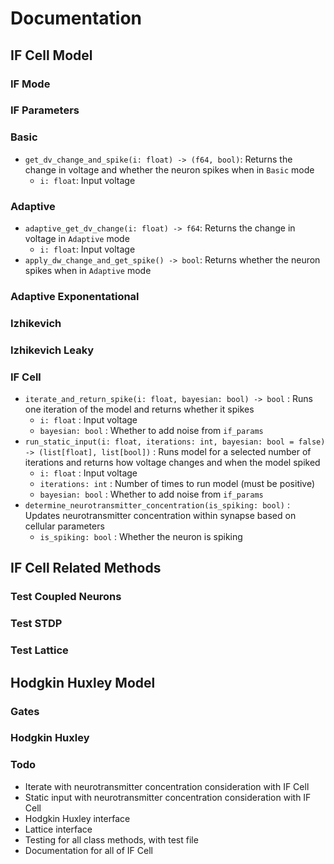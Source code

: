 # Documentation

## IF Cell Model

### IF Mode

### IF Parameters

### Basic

- `get_dv_change_and_spike(i: float) -> (f64, bool)`: Returns the change in voltage and whether the neuron spikes when in `Basic` mode
  - `i: float`: Input voltage

### Adaptive

- `adaptive_get_dv_change(i: float) -> f64`: Returns the change in voltage in `Adaptive` mode
  - `i: float`: Input voltage
- `apply_dw_change_and_get_spike() -> bool`: Returns whether the neuron spikes when in `Adaptive` mode

### Adaptive Exponentational

### Izhikevich

### Izhikevich Leaky

### IF Cell

- `iterate_and_return_spike(i: float, bayesian: bool) -> bool` : Runs one iteration of the model and returns whether it spikes
  - `i: float` : Input voltage
  - `bayesian: bool` : Whether to add noise from `if_params`
- `run_static_input(i: float, iterations: int, bayesian: bool = false) -> (list[float], list[bool])` : Runs model for a selected number of iterations and returns how voltage changes and when the model spiked
  - `i: float` : Input voltage
  - `iterations: int` : Number of times to run model (must be positive)
  - `bayesian: bool` : Whether to add noise from `if_params`
- `determine_neurotransmitter_concentration(is_spiking: bool)` : Updates neurotransmitter concentration within synapse based on cellular parameters
  - `is_spiking: bool` : Whether the neuron is spiking

## IF Cell Related Methods

### Test Coupled Neurons

### Test STDP

### Test Lattice

## Hodgkin Huxley Model

### Gates

### Hodgkin Huxley

### Todo

- Iterate with neurotransmitter concentration consideration with IF Cell
- Static input with neurotransmitter concentration consideration with IF Cell
- Hodgkin Huxley interface
- Lattice interface
- Testing for all class methods, with test file
- Documentation for all of IF Cell

